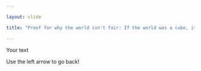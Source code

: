 ```yaml
---

layout: slide

title: "Proof for why the world isn't fair: If the world was a cube, it would be fair and square. But, the world is round, so it can't be fair and square."

---
```


Your text

Use the left arrow to go back!

